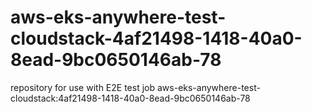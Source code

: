 # aws-eks-anywhere-test-cloudstack-4af21498-1418-40a0-8ead-9bc0650146ab-78
repository for use with E2E test job aws-eks-anywhere-test-cloudstack:4af21498-1418-40a0-8ead-9bc0650146ab-78
